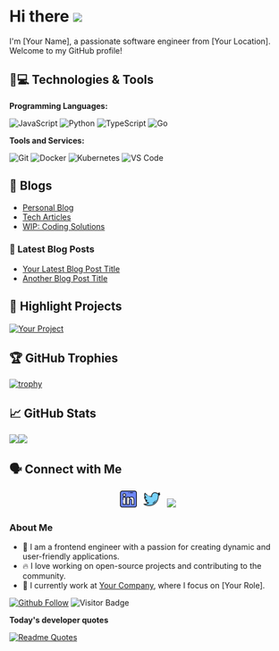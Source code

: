 # Hi there <img src="https://media.giphy.com/media/hvRJCLFzcasrR4ia7z/giphy.gif" width="25px">

I'm [Your Name], a passionate software engineer from [Your Location]. Welcome to my GitHub profile!

## 🚀💻 Technologies & Tools

**Programming Languages:**

![JavaScript](https://img.shields.io/badge/Code-JavaScript-informational?style=flat&logo=javascript&logoColor=white&color=6aa6f8)
![Python](https://img.shields.io/badge/Code-Python-informational?style=flat&logo=python&logoColor=white&color=6aa6f8)
![TypeScript](https://img.shields.io/badge/Code-TypeScript-informational?style=flat&logo=typescript&logoColor=white&color=6aa6f8)
![Go](https://img.shields.io/badge/Code-Go-informational?style=flat&logo=go&logoColor=white&color=6aa6f8)

**Tools and Services:**

![Git](https://img.shields.io/badge/-Git-black?style=flat-square&logo=git)
![Docker](https://img.shields.io/badge/-Docker-black?style=flat-square&logo=docker)
![Kubernetes](https://img.shields.io/badge/-Kubernetes-black?style=flat-square&logo=kubernetes)
![VS Code](https://img.shields.io/badge/-VS%20Code-007ACC?style=flat-square&logo=visual-studio-code)

## 📝 Blogs

- [Personal Blog](https://your-blog-url.com)
- [Tech Articles](https://your-tech-articles-url.com)
- [WIP: Coding Solutions](https://your-coding-solutions-url.com)

### 📔 Latest Blog Posts

<!-- BLOG-POST-LIST:START -->
- [Your Latest Blog Post Title](https://your-blog-url.com/latest-post)
- [Another Blog Post Title](https://your-blog-url.com/another-post)
<!-- BLOG-POST-LIST:END -->

## 🔧 Highlight Projects

<a href="https://github.com/your-username/your-project">
  <img align="center" src="https://github-readme-stats.vercel.app/api/pin/?username=your-username&repo=your-project&theme=dark" alt="Your Project" />
</a>

## 🏆 GitHub Trophies

[![trophy](https://github-profile-trophy.vercel.app/?username=your-username&theme=dark&column=7)](https://github.com/ryo-ma/github-profile-trophy)

## 📈 GitHub Stats

<img align="left" src="https://github-readme-stats.vercel.app/api?username=your-username&show_icons=true&count_private=true&theme=dark" />
<img src="https://github-readme-stats.vercel.app/api/top-langs/?username=your-username&layout=compact&theme=dark" />

## 🗣️ Connect with Me

<div align='center'>
  <p align='center'>
    <a href="https://www.linkedin.com/in/your-linkedin-profile"><img height="30" src="https://raw.githubusercontent.com/8bithemant/8bithemant/master/linkedin.png?raw=true"></a>&nbsp;&nbsp;
    <a href="https://twitter.com/your-twitter-profile"><img height="30" src="https://raw.githubusercontent.com/8bithemant/8bithemant/master/twitter.png?raw=true"></a>&nbsp;&nbsp;
    <a href="mailto:your-email@example.com"><img height="30" src="https://th.bing.com/th/id/OIP.9sT4UWsRfFiy6vPydv3_-QHaHO?pid=ImgDet&rs=1"></a>&nbsp;&nbsp;
  </p>
</div>

### About Me

* 🎨 I am a frontend engineer with a passion for creating dynamic and user-friendly applications.
* 🔥 I love working on open-source projects and contributing to the community.
* 🌟 I currently work at [Your Company](https://your-company-url.com), where I focus on [Your Role].

[![Github Follow](https://img.shields.io/github/followers/your-username?label=Follow%20Me&style=social)](https://github.com/your-username)
![Visitor Badge](https://visitor-badge.laobi.icu/badge?page_id=your-username.your-username)

**Today's developer quotes**

[![Readme Quotes](https://quotes-github-readme.vercel.app/api?type=horizontal&theme=dark&border=true)](https://github.com/piyushsuthar/github-readme-quotes)
